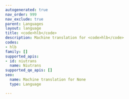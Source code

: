 ```yaml
---
autogenerated: true
nav_order: 999
nav_exclude: true
parent: Languages
layout: language
title: <code>hlb</code>
description: Machine translation for <code>hlb</code>
codes:
- hlb
family: []
supported_apis:
- id: niutrans
  name: Niutrans
supported_qe_apis: []
seo:
  name: Machine translation for None
  type: Language

---
```


